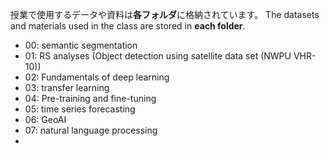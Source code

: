 授業で使用するデータや資料は**各フォルダ**に格納されています。
The datasets and materials used in the class are stored in **each folder**.

* 00: semantic segmentation
* 01: RS analyses (Object detection using satellite data set (NWPU VHR-10))
* 02: Fundamentals of deep learning
* 03: transfer learning
* 04: Pre-training and fine-tuning
* 05: time series forecasting
* 06: GeoAI
* 07: natural language processing
* 

